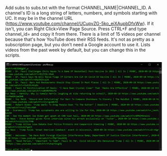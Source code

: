 Add subs to subs.txt with the format CHANNEL_NAME|CHANNEL_ID. A channel's ID is a long string of letters, numbers, and symbols starting with UC. It may be in the channel URL (https://www.youtube.com/channel/UCupvZG-5ko_eiXAupbDfxWw). If it isn't, you can Right Click>View Page Source. Press CTRL+F and type channel_id= and copy it from there. There is a limit of 15 videos per channel because that's how YouTube does their RSS feeds. It's not as pretty as a subscription page, but you don't need a Google account to use it. Lists videos from the past week by default, but you can change this in the scripts.

![example](https://github.com/m-we/ytoffline/blob/master/example.jpg?raw=true)
